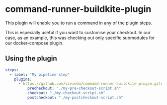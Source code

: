 # command-runner-buildkite-plugin

This plugin will enable you to run a command in any of the plugin steps.

This is especially useful if you want to customise your checkout. In our case, as an example, this was checking out only specific submodules for our docker-compose plugin.

## Using the plugin

```yaml
steps:
  - label: "My pipeline step"
    plugins:
      - https://github.com/viviedu/command-runner-buildkite-plugin.git#master:
          precheckout: "./my-pre-checkout-script.sh"
          checkout: "./my-checkout-script.sh"
          postcheckout: "./my-postcheckout-script.sh"
```

